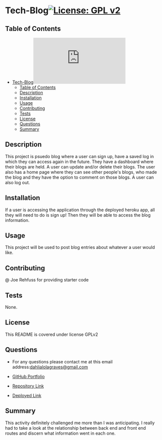 # Tech-Blog[![License: GPL v2](https://img.shields.io/badge/License-GPL_v2-blue.svg)](https://www.gnu.org/licenses/old-licenses/gpl-2.0.en.html)
## Table of Contents
- [Tech-Blog![License: GPL v2](https://www.gnu.org/licenses/old-licenses/gpl-2.0.en.html)](#tech-blog)
  - [Table of Contents](#table-of-contents)
  - [Description](#description)
  - [Installation](#installation)
  - [Usage](#usage)
  - [Contributing](#contributing)
  - [Tests](#tests)
  - [License](#license)
  - [Questions](#questions)
  - [Summary](#summary)

## Description
This project is psuedo blog where a user can sign up, have a saved log in which they can access again in the future. They have a dashboard where their blogs are held. A user can update and/or delete their blogs. The user also has a home page where they can see other people's blogs, who made the blog and they have the option to comment on those blogs. A user can also log out. 

## Installation
If a user is accessing the application through the deployed heroku app, all they will need to do is sign up! Then they will be able to access the blog information. 

## Usage
This project will be used to post blog entries about whatever a user would like. 

## Contributing 
@ Joe Rehfuss for providing starter code

## Tests
None.

## License

This README is covered under license GPLv2

## Questions
* For any questions please contact me at this email address:dahlialolagraves@gmail.com

* [GitHub Portfolio](https://github.com/DahliaGRV)

* [Repository Link](https://github.com/DahliaGRV/Tech-Blog)
* [Deployed Link](https://polar-tundra-15547.herokuapp.com/)

## Summary
This activity definitely challenged me more than I was anticipating. I really had to take a look at the relationship between back end and front end routes and discern what information went in each one.  
  